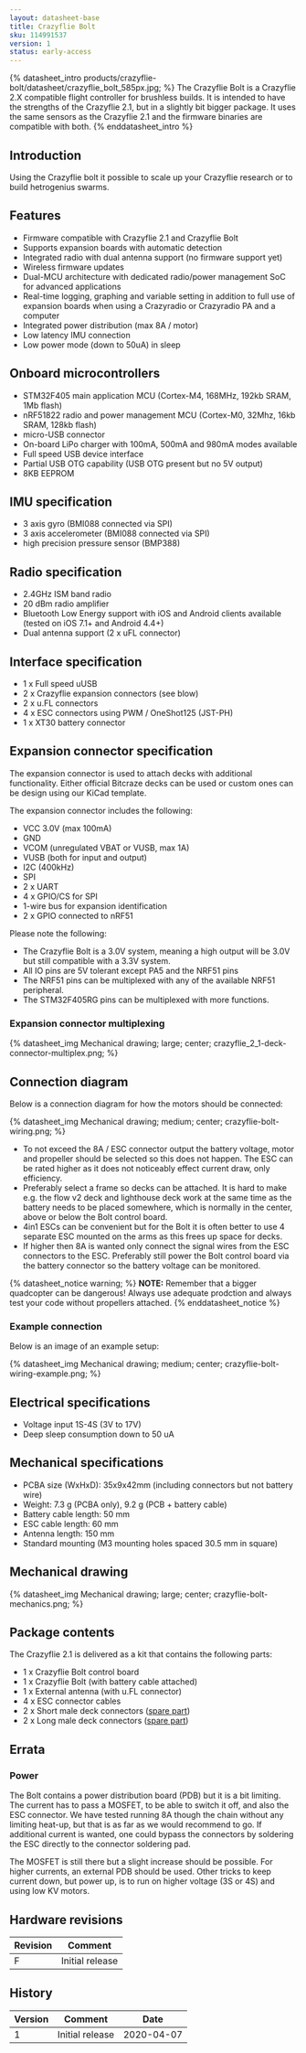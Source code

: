 ```yaml
---
layout: datasheet-base
title: Crazyflie Bolt
sku: 114991537
version: 1
status: early-access
---
```


{% datasheet_intro products/crazyflie-bolt/datasheet/crazyflie_bolt_585px.jpg; %}
The Crazyflie Bolt is a Crazyflie 2.X compatible flight controller for brushless builds.
It is intended to have the strengths of the Crazyflie 2.1, but in a slightly bit bigger package.
It uses the same sensors as the Crazyflie 2.1 and the firmware binaries are compatible with both.
{% enddatasheet_intro %}

## Introduction

Using the Crazyflie bolt it possible to scale up your Crazyflie research or to build hetrogenius swarms.

## Features

* Firmware compatible with Crazyflie 2.1 and Crazyflie Bolt
* Supports expansion boards with automatic detection
* Integrated radio with dual antenna support (no firmware support yet)
* Wireless firmware updates
* Dual-MCU architecture with dedicated radio/power management SoC for advanced applications
* Real-time logging, graphing and variable setting in addition to full use of expansion boards when using a Crazyradio or Crazyradio PA and a computer
* Integrated power distribution (max 8A / motor)
* Low latency IMU connection
* Low power mode (down to 50uA) in sleep

## Onboard microcontrollers

* STM32F405 main application MCU (Cortex-M4, 168MHz, 192kb SRAM, 1Mb flash)
* nRF51822 radio and power management MCU (Cortex-M0, 32Mhz, 16kb SRAM, 128kb flash)
* micro-USB connector
* On-board LiPo charger with 100mA, 500mA and 980mA modes available
* Full speed USB device interface
* Partial USB OTG capability (USB OTG present but no 5V output)
* 8KB EEPROM

## IMU specification

* 3 axis gyro (BMI088 connected via SPI)
* 3 axis accelerometer (BMI088 connected via SPI)
* high precision pressure sensor (BMP388)

## Radio specification

* 2.4GHz ISM band radio
* 20 dBm radio amplifier
* Bluetooth Low Energy support with iOS and Android clients available (tested on iOS 7.1+ and Android 4.4+)
* Dual antenna support (2 x uFL connector)

## Interface specification

* 1 x Full speed uUSB
* 2 x Crazyflie expansion connectors (see blow)
* 2 x u.FL connectors
* 4 x ESC connectors using PWM / OneShot125 (JST-PH)
* 1 x XT30 battery connector

## Expansion connector specification

The expansion connector is used to attach decks with additional functionality. Either official Bitcraze decks
can be used or custom ones can be design using our KiCad template.

The expansion connector includes the following:

* VCC 3.0V (max 100mA)
* GND
* VCOM (unregulated VBAT or VUSB, max 1A)
* VUSB (both for input and output)
* I2C (400kHz)
* SPI
* 2 x UART
* 4 x GPIO/CS for SPI
* 1-wire bus for expansion identification
* 2 x GPIO connected to nRF51

Please note the following:

* The Crazyflie Bolt is a 3.0V system, meaning a high output will be 3.0V but still compatible with a 3.3V system.
* All IO pins are 5V tolerant except PA5 and the NRF51 pins
* The NRF51 pins can be multiplexed with any of the available NRF51 peripheral.
* The STM32F405RG pins can be multiplexed with more functions.

### Expansion connector multiplexing

{% datasheet_img Mechanical drawing; large; center; crazyflie_2_1-deck-connector-multiplex.png; %}

## Connection diagram

Below is a connection diagram for how the motors should be connected:

{% datasheet_img Mechanical drawing; medium; center; crazyflie-bolt-wiring.png; %}

* To not exceed the 8A / ESC connector output the battery voltage, motor and propeller should be
selected so this does not happen. The ESC can be rated higher as it does not noticeably effect
current draw, only efficiency.
* Preferably select a frame so decks can be attached. It is hard to make e.g. the flow v2 deck
and lighthouse deck work at the same time as the battery needs to be placed somewhere, which is
normally in the center, above or below the Bolt control board.
* 4in1 ESCs can be convenient but for the Bolt it is often better to use 4 separate ESC
mounted on the arms as this frees up space for decks.
* If higher then 8A is wanted only connect the signal wires from the ESC connectors to the ESC.
Preferably still power the Bolt control board via the battery connector so the battery voltage can be monitored.

{% datasheet_notice warning; %}
**NOTE:** Remember that a bigger quadcopter can be dangerous! Always use adequate prodction and
always test your code without propellers attached.
{% enddatasheet_notice %}

### Example connection

Below is an image of an example setup:

{% datasheet_img Mechanical drawing; medium; center; crazyflie-bolt-wiring-example.png; %}

## Electrical specifications

* Voltage input 1S-4S (3V to 17V)
* Deep sleep consumption down to 50 uA

## Mechanical specifications

* PCBA size (WxHxD): 35x9x42mm (including connectors but not battery wire)
* Weight: 7.3 g (PCBA only), 9.2 g (PCB + battery cable)
* Battery cable length: 50 mm
* ESC cable length: 60 mm
* Antenna length: 150 mm
* Standard mounting (M3 mounting holes spaced 30.5 mm in square)

## Mechanical drawing

{% datasheet_img Mechanical drawing; large; center; crazyflie-bolt-mechanics.png; %}

## Package contents

The Crazyflie 2.1 is delivered as a kit that contains the following parts:

* 1 x Crazyflie Bolt control board
* 1 x Crazyflie Bolt (with battery cable attached)
* 1 x External antenna (with u.FL connector)
* 4 x ESC connector cables
* 2 x Short male deck connectors ([spare part](https://bitcraze.myshopify.com/collections/spare-parts-crazyflie-2-0/products/male-deck-connector))
* 2 x Long male deck connectors ([spare part](https://bitcraze.myshopify.com/collections/spare-parts-crazyflie-2-0/products/male-deck-connector))

## Errata

### Power

The Bolt contains a power distribution board (PDB) but it is a bit limiting. The current has to pass a
MOSFET, to be able to switch it off, and also the ESC connector. We have tested running 8A though the
chain without any limiting heat-up, but that is as far as we would recommend to go. If additional current
is wanted, one could bypass the connectors by soldering the ESC directly to the connector soldering pad.

The MOSFET is still there but a slight increase should be possible. For higher currents, an external PDB
should be used. Other tricks to keep current down, but power up, is to run on higher voltage (3S or 4S)
and using low KV motors.

## Hardware revisions

| Revision | Comment |
| ------- | ------- |
| F | Initial release |

## History

| Version | Comment | Date |
| ------- | ------- | ---- |
| 1 | Initial release | 2020-04-07 |
